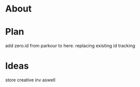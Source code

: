 # About
# Plan
add zero.id from parkour to here. replacing existing id tracking
# Ideas
store creative inv aswell
